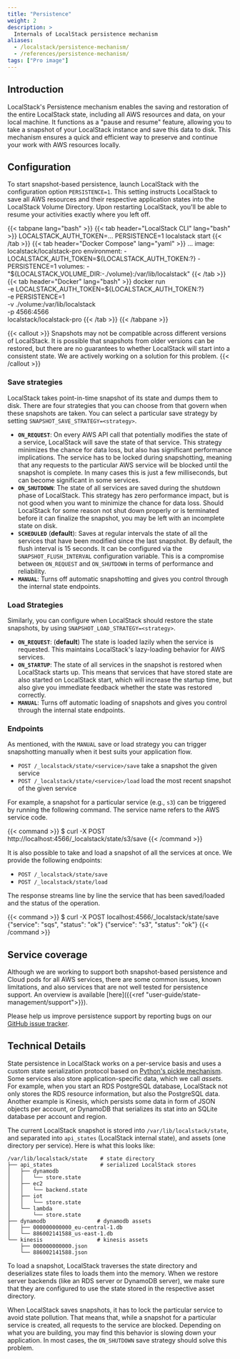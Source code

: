 ```yaml
---
title: "Persistence"
weight: 2
description: >
  Internals of LocalStack persistence mechanism
aliases:
  - /localstack/persistence-mechanism/
  - /references/persistence-mechanism/
tags: ["Pro image"]
---
```


## Introduction

LocalStack's Persistence mechanism enables the saving and restoration of the entire LocalStack state, including all AWS resources and data, on your local machine.
It functions as a "pause and resume" feature, allowing you to take a snapshot of your LocalStack instance and save this data to disk.
This mechanism ensures a quick and efficient way to preserve and continue your work with AWS resources locally.

## Configuration

To start snapshot-based persistence, launch LocalStack with the configuration option `PERSISTENCE=1`.
This setting instructs LocalStack to save all AWS resources and their respective application states into the LocalStack Volume Directory.
Upon restarting LocalStack, you'll be able to resume your activities exactly where you left off.

{{< tabpane lang="bash" >}}
{{< tab header="LocalStack CLI" lang="bash" >}}
LOCALSTACK_AUTH_TOKEN=...
PERSISTENCE=1 localstack start
{{< /tab >}}
{{< tab header="Docker Compose" lang="yaml" >}}
    ...
    image: localstack/localstack-pro
    environment:
      - LOCALSTACK_AUTH_TOKEN=${LOCALSTACK_AUTH_TOKEN:?}
      - PERSISTENCE=1
    volumes:
      - "${LOCALSTACK_VOLUME_DIR:-./volume}:/var/lib/localstack"
{{< /tab >}}
{{< tab header="Docker" lang="bash" >}}
docker run \
  -e LOCALSTACK_AUTH_TOKEN=${LOCALSTACK_AUTH_TOKEN:?} \
  -e PERSISTENCE=1 \
  -v ./volume:/var/lib/localstack \
  -p 4566:4566 \
  localstack/localstack-pro
{{< /tab >}}
{{< /tabpane >}}

{{< callout >}}
Snapshots may not be compatible across different versions of LocalStack.
It is possible that snapshots from older versions can be restored, but there are no guarantees to whether LocalStack will start into a consistent state.
We are actively working on a solution for this problem.
{{< /callout >}}

### Save strategies

LocalStack takes point-in-time snapshot of its state and dumps them to disk.
There are four strategies that you can choose from that govern when these snapshots are taken.
You can select a particular save strategy by setting `SNAPSHOT_SAVE_STRATEGY=<strategy>`.

* **`ON_REQUEST`**: On every AWS API call that potentially modifies the state of a service, LocalStack will save the state of that service.
  This strategy minimizes the chance for data loss, but also has significant performance implications.
  The service has to be locked during snapshotting, meaning that any requests to the particular AWS service will be blocked until the snapshot is complete.
   In many cases this is just a few milliseconds, but can become significant in some services.
* **`ON_SHUTDOWN`**: The state of all services are saved during the shutdown phase of LocalStack.
  This strategy has zero performance impact, but is not good when you want to minimize the chance for data loss.
  Should LocalStack for some reason not shut down properly or is terminated before it can finalize the snapshot, you may be left with an incomplete state on disk.
* **`SCHEDULED`** (**default**): Saves at regular intervals the state of all the services that have been modified since the last snapshot.
  By default, the flush interval is 15 seconds.
  It can be configured via the `SNAPSHOT_FLUSH_INTERVAL` configuration variable.
  This is a compromise between `ON_REQUEST` and `ON_SHUTDOWN` in terms of performance and reliability.
* **`MANUAL`**: Turns off automatic snapshotting and gives you control through the internal state endpoints.

### Load Strategies

Similarly, you can configure when LocalStack should restore the state snapshots, by using `SNAPSHOT_LOAD_STRATEGY=<strategy>`.

* **`ON_REQUEST`**: (**default**) The state is loaded lazily when the service is requested.
  This maintains LocalStack's lazy-loading behavior for AWS services.
* **`ON_STARTUP`**: The state of all services in the snapshot is restored when LocalStack starts up.
  This means that services that have stored state are also started on LocalStack start, which will increase the startup time, but also give you immediate feedback whether the state was restored correctly.
* **`MANUAL`**: Turns off automatic loading of snapshots and gives you control through the internal state endpoints.

### Endpoints

As mentioned, with the `MANUAL` save or load strategy you can trigger snapshotting manually when it best suits your application flow.

* `POST /_localstack/state/<service>/save` take a snapshot the given service
* `POST /_localstack/state/<service>/load` load the most recent snapshot of the given service

For example, a snapshot for a particular service (e.g., `s3`) can be triggered by running the following command.
The service name refers to the AWS service code.

{{< command >}}
$ curl -X POST http://localhost:4566/_localstack/state/s3/save
{{< /command >}}

It is also possible to take and load a snapshot of all the services at once.
We provide the following endpoints:

* `POST /_localstack/state/save`
* `POST /_localstack/state/load`

The response streams line by line the service that has been saved/loaded and the status of the operation.

{{< command >}}
$ curl -X POST localhost:4566/_localstack/state/save
<disable-copy>
{"service": "sqs", "status": "ok"}
{"service": "s3", "status": "ok"}
</disable-copy>
{{< /command >}}

## Service coverage

Although we are working to support both snapshot-based persistence and Cloud pods for all AWS services,
there are some common issues, known limitations, and also services that are not well tested for persistence support.
An overview is available [here]({{<ref "user-guide/state-management/support">}}).

Please help us improve persistence support by reporting bugs on our [GitHub issue tracker](https://github.com/localstack/localstack/issues/new/choose).

## Technical Details

State persistence in LocalStack works on a per-service basis and uses a custom state serialization protocol based on [Python's pickle mechanism](https://docs.python.org/3/library/pickle.html).
Some services also store application-specific data, which we call _assets_.
For example, when you start an RDS PostgreSQL database, LocalStack not only stores the RDS resource information, but also the PostgreSQL data.
Another example is Kinesis, which persists some data in form of JSON objects per account, or DynamoDB that serializes its stat into an SQLite database per account and region.

The current LocalStack snapshot is stored into `/var/lib/localstack/state`, and separated into `api_states` (LocalStack internal state), and assets (one directory per service).
Here is what this looks like:

```plaintext
/var/lib/localstack/state    # state directory
├── api_states               # serialized LocalStack stores
│   ├── dynamodb
│   │   └── store.state
│   ├── ec2
│   │   └── backend.state
│   ├── iot
│   │   └── store.state
│   └── lambda
│       └── store.state
├── dynamodb                # dynamodb assets
│   ├── 000000000000_eu-central-1.db
│   └── 886002141588_us-east-1.db
└── kinesis                 # kinesis assets
    ├── 000000000000.json
    └── 886002141588.json
```

To load a snapshot, LocalStack traverses the state directory and deserializes state files to loads them into the memory.
When we restore server backends (like an RDS server or DynamoDB server), we make sure that they are configured to use the state stored in the respective asset directory.

When LocalStack saves snapshots, it has to lock the particular service to avoid state pollution.
That means that, while a snapshot for a particular service is created, all requests to the service are blocked.
Depending on what you are building, you may find this behavior is slowing down your application.
In most cases, the `ON_SHUTDOWN` save strategy should solve this problem.
